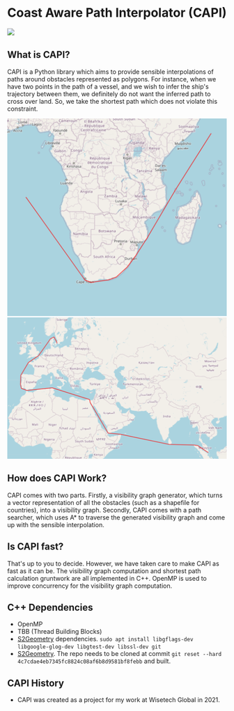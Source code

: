 # Coast Aware Path Interpolator (CAPI)

![](https://github.com/Balajanovski/capi/actions/workflows/build.yml/badge.svg)

## What is CAPI?

CAPI is a Python library which aims to provide sensible interpolations of paths around obstacles
represented as polygons. For instance, when we have two points in the path of a vessel, and we wish
to infer the ship's trajectory between them, we definitely do not want the inferred path to cross over land.
So, we take the shortest path which does not violate this constraint.

![](imgs/img_1.PNG)
![](imgs/img_2.PNG)

## How does CAPI Work?

CAPI comes with two parts. Firstly, a visibility graph generator, which turns a vector representation of all
the obstacles (such as a shapefile for countries), into a visibility graph. Secondly, CAPI comes with a path searcher,
which uses A* to traverse the generated visibility graph and come up with the sensible interpolation.

## Is CAPI fast?

That's up to you to decide. However, we have taken care to make CAPI as fast as it can be. The visibility graph
computation and shortest path calculation gruntwork are all implemented in C++. OpenMP is used to improve concurrency for
the visibility graph computation.

## C++ Dependencies

- OpenMP
- TBB (Thread Building Blocks)
- [S2Geometry](https://github.com/google/s2geometry) dependencies. `sudo apt install libgflags-dev libgoogle-glog-dev libgtest-dev libssl-dev git`
- [S2Geometry](https://github.com/google/s2geometry). The repo needs to be cloned at commit `git reset --hard 4c7cdae4eb7345fc8824c08af6b8d9581bf8febb` and built.

## CAPI History

- CAPI was created as a project for my work at Wisetech Global in 2021.
